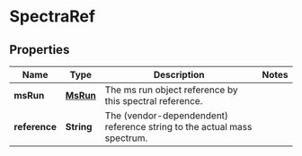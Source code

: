 
# SpectraRef

## Properties
Name | Type | Description | Notes
------------ | ------------- | ------------- | -------------
**msRun** | [**MsRun**](MsRun.md) | The ms run object reference by this spectral reference.  | 
**reference** | **String** | The (vendor-dependendent) reference string to the actual mass spectrum.  | 



